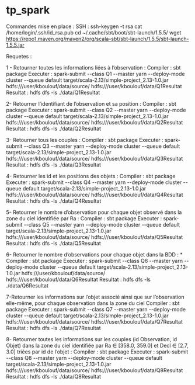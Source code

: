 # tp_spark
Commandes mise en place : 
SSH : 
ssh-keygen -t rsa
cat /home/login/.ssh/id_rsa.pub
cd  ~/.cache/sbt/boot/sbt-launch/1.5.5/
wget https://repo1.maven.org/maven2/org/scala-sbt/sbt-launch/1.5.5/sbt-launch-1.5.5.jar

Requetes : 

1 - Retourner toutes les informations liées à l’observation : 
Compiler : sbt package
Executer : spark-submit --class Q1 --master yarn --deploy-mode cluster --queue default target/scala-2.13/simple-project_2.13-1.0.jar hdfs:///user/kboulouf/data/source/ hdfs:///user/kboulouf/data/Q1Resultat
Resultat : hdfs dfs -ls ./data/Q1Resultat

2- Retourner l’identifiant de l’observation et sa position : 
Compiler : sbt package
Executer : spark-submit --class Q2 --master yarn --deploy-mode cluster --queue default target/scala-2.13/simple-project_2.13-1.0.jar hdfs:///user/kboulouf/data/source/ hdfs:///user/kboulouf/data/Q2Resultat
Resultat : hdfs dfs -ls ./data/Q2Resultat

3- Retourner tous les couples : 
Compiler : sbt package
Executer : spark-submit --class Q3 --master yarn --deploy-mode cluster --queue default target/scala-2.13/simple-project_2.13-1.0.jar hdfs:///user/kboulouf/data/source/ hdfs:///user/kboulouf/data/Q3Resultat
Resultat : hdfs dfs -ls ./data/Q3Resultat

4- Retourner les id et les positions des objets : 
Compiler : sbt package
Executer : spark-submit --class Q4 --master yarn --deploy-mode cluster --queue default target/scala-2.13/simple-project_2.13-1.0.jar hdfs:///user/kboulouf/data/source/ hdfs:///user/kboulouf/data/Q4Resultat
Resultat : hdfs dfs -ls ./data/Q4Resultat

5- Retourner le nombre d’observation pour chaque objet observé dans la zone du ciel identifiée par Ra : 
Compiler : sbt package
Executer : spark-submit --class Q5 --master yarn --deploy-mode cluster --queue default target/scala-2.13/simple-project_2.13-1.0.jar hdfs:///user/kboulouf/data/source/ hdfs:///user/kboulouf/data/Q5Resultat
Resultat : hdfs dfs -ls ./data/Q5Resultat

6- Retourner le nombre d’observations pour chaque objet dans la BDD : *
Compiler : sbt package
Executer : spark-submit --class Q6 --master yarn --deploy-mode cluster --queue default target/scala-2.13/simple-project_2.13-1.0.jar hdfs:///user/kboulouf/data/source/ hdfs:///user/kboulouf/data/Q6Resultat
Resultat : hdfs dfs -ls ./data/Q6Resultat

7-Retourner les informations sur l’objet associé ainsi que sur l’observation elle-même, pour chaque observation dans la zone du ciel 
Compiler : sbt package
Executer : spark-submit --class Q7 --master yarn --deploy-mode cluster --queue default target/scala-2.13/simple-project_2.13-1.0.jar hdfs:///user/kboulouf/data/source/ hdfs:///user/kboulouf/data/Q7Resultat
Resultat : hdfs dfs -ls ./data/Q7Resultat

8- Retourner toutes les informations sur les couples (id Observation, id Objet) dans la zone du ciel identifiée par Ra ∈ [358.0, 359.0] et Decl ∈ [2.7, 3.0] triées par id de l’objet : 
Compiler : sbt package
Executer : spark-submit --class Q8 --master yarn --deploy-mode cluster --queue default target/scala-2.13/simple-project_2.13-1.0.jar hdfs:///user/kboulouf/data/source/ hdfs:///user/kboulouf/data/Q8Resultat
Resultat : hdfs dfs -ls ./data/Q8Resultat

